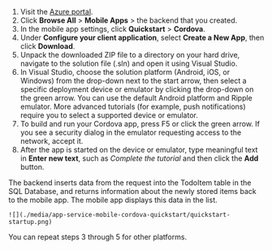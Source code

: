 
1. Visit the [Azure portal]. 
2. Click **Browse All** > **Mobile Apps** > the backend that you created. 
3. In the mobile app settings, click **Quickstart** > **Cordova**. 
4. Under **Configure your client application**, select **Create a New App**, then click **Download**. 
2. Unpack the downloaded ZIP file to a directory on your hard drive, navigate to the solution file (.sln) and 
    open it using Visual Studio.
3. In Visual Studio, choose the solution platform (Android, iOS, or Windows) from the drop-down next to the 
    start arrow, then select a specific deployment device or emulator by clicking the drop-down on the green 
    arrow. You can use the default Android platform and Ripple emulator. More advanced tutorials 
    (for example, push notifications) require you to select a supported device or emulator. 
4. To build and run your Cordova app, press F5 or click the green arrow. If you see a security dialog 
    in the emulator requesting access to the network, accept it.   
5. After the app is started on the device or emulator, type meaningful text in **Enter new text**, such 
    as *Complete the tutorial* and then click the **Add** button.  

The backend inserts data from the request into the TodoItem table in the SQL Database, and returns 
information about the newly stored items back to the mobile app. The mobile app displays this data in 
the list.
   
    ![](./media/app-service-mobile-cordova-quickstart/quickstart-startup.png)

You can repeat steps 3 through 5 for other platforms.

[Azure portal]: https://portal.azure.com/
